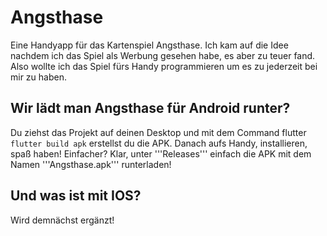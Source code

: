 # Angsthase

Eine Handyapp für das Kartenspiel Angsthase.
Ich kam auf die Idee nachdem ich das Spiel als Werbung gesehen habe, es aber zu teuer fand. Also wollte ich das Spiel fürs Handy programmieren um es zu jederzeit bei mir zu haben.

## Wir lädt man Angsthase für Android runter?
Du ziehst das Projekt auf deinen Desktop und mit dem Command flutter ```flutter build apk``` erstellst du die APK. Danach aufs Handy, installieren, spaß haben!
Einfacher?
Klar, unter '''Releases''' einfach die APK mit dem Namen '''Angsthase.apk''' runterladen!

## Und was ist mit IOS?
Wird demnächst ergänzt!
